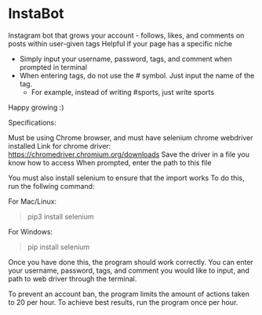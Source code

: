 # InstaBot

Instagram bot that grows your account - follows, likes, and comments on posts within user-given tags
Helpful if your page has a specific niche
- Simply input your username, password, tags, and comment when prompted in terminal
- When entering tags, do not use the # symbol. Just input the name of the tag.
   - For example, instead of writing #sports, just write sports 

Happy growing :)

Specifications: 

Must be using Chrome browser, and must have selenium chrome webdriver installed 
Link for chrome driver: https://chromedriver.chromium.org/downloads
Save the driver in a file you know how to access
When prompted, enter the path to this file 

You must also install selenium to ensure that the import works
To do this, run the follwing command:
  
  For Mac/Linux: 
  > pip3 install selenium
  
  For Windows:
  > pip install selenium
  
 Once you have done this, the program should work correctly. You can enter your username, password, tags, and comment you would like to input, and 
 path to web driver through the terminal. 
 
 To prevent an account ban, the program limits the amount of actions taken to 20 per hour. To achieve best results, run the program once per hour. 
 
 
